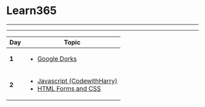 # Learn365

---

---

| Day   | Topic                                                                                                          |
| ----- | -------------------------------------------------------------------------------------------------------------- |
| **1** | <ul><li>[Google Dorks](/days/day1.md) </li></ul>                                                               |
| **2** | <ul><li> [Javascript (CodewithHarry)](/days/day2.md) </li><li> [HTML Forms and CSS ](/days/day2.md) </li></ul> |
